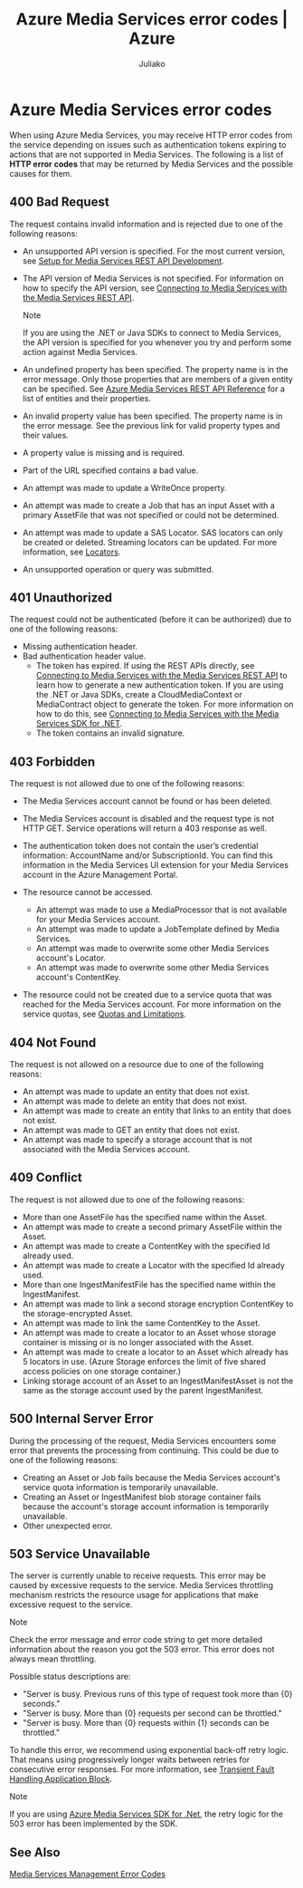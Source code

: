 ﻿---
title: Azure Media Services error codes | Azure
description: The topic gives an overview of Azure Media Services error codes.
author: Juliako
manager: erikre
editor: ''
services: media-services
documentationcenter: ''

ms.assetid: d3a62a64-7608-4b17-8667-479b26ba0d6c
ms.service: media-services
ms.workload: media
ms.tgt_pltfrm: na
ms.devlang: na
ms.topic: article
origin.date: 01/10/2017
ms.date: 02/24/2017
ms.author: v-johch
---

# Azure Media Services error codes
When using Azure Media Services, you may receive HTTP error codes from the service depending on issues such as authentication tokens expiring to actions that are not supported in Media Services. The following is a list of **HTTP error codes** that may be returned by Media Services and the possible causes for them.  

## 400 Bad Request
The request contains invalid information and is rejected due to one of the following reasons:

* An unsupported API version is specified. For the most current version, see [Setup for Media Services REST API Development](./media-services-rest-how-to-use.md).
* The API version of Media Services is not specified. For information on how to specify the API version, see [Connecting to Media Services with the Media Services REST API](./media-services-rest-connect-programmatically.md).

  > [!NOTE]
  >If you are using the .NET or Java SDKs to connect to Media Services, the API version is specified for you whenever you try and perform some action against Media Services.

* An undefined property has been specified. The property name is in the error message. Only those properties that are members of a given entity can be specified. See [Azure Media Services REST API Reference](https://docs.microsoft.com/rest/api/media/operations/azure-media-services-rest-api-reference) for a list of entities and their properties.
* An invalid property value has been specified. The property name is in the error message. See the previous link for valid property types and their values.
* A property value is missing and is required.
* Part of the URL specified contains a bad value.
* An attempt was made to update a WriteOnce property.
* An attempt was made to create a Job that has an input Asset with a primary AssetFile that was not specified or could not be determined.
* An attempt was made to update a SAS Locator. SAS locators can only be created or deleted. Streaming locators can be updated. For more information, see [Locators](https://docs.microsoft.com/rest/api/media/operations/locator).
* An unsupported operation or query was submitted.

## 401 Unauthorized
The request could not be authenticated (before it can be authorized) due to one of the following reasons:

* Missing authentication header.
* Bad authentication header value.
  * The token has expired. If using the REST APIs directly, see [Connecting to Media Services with the Media Services REST API](./media-services-rest-connect-programmatically.md) to learn how to generate a new authentication token. If you are using the .NET or Java SDKs, create a CloudMediaContext or MediaContract object to generate the token. For more information on how to do this, see [Connecting to Media Services with the Media Services SDK for .NET](./media-services-dotnet-connect-programmatically.md).
  * The token contains an invalid signature.</li></ul></li></ul>

## 403 Forbidden
The request is not allowed due to one of the following reasons:

* The Media Services account cannot be found or has been deleted.
* The Media Services account is disabled and the request type is not HTTP GET. Service operations will return a 403 response as well.
* The authentication token does not contain the user’s credential information: AccountName and/or SubscriptionId. You can find this information in the Media Services UI extension for your Media Services account in the Azure Management Portal.
* The resource cannot be accessed.

  * An attempt was made to use a MediaProcessor that is not available for your Media Services account.
  * An attempt was made to update a JobTemplate defined by Media Services.
  * An attempt was made to overwrite some other Media Services account's Locator.
  * An attempt was made to overwrite some other Media Services account's ContentKey.
* The resource could not be created due to a service quota that was reached for the Media Services account. For more information on the service quotas, see [Quotas and Limitations](./media-services-quotas-and-limitations.md).

## 404 Not Found
The request is not allowed on a resource due to one of the following reasons:

* An attempt was made to update an entity that does not exist.
* An attempt was made to delete an entity that does not exist.
* An attempt was made to create an entity that links to an entity that does not exist.
* An attempt was made to GET an entity that does not exist.
* An attempt was made to specify a storage account that is not associated with the Media Services account.  

## 409 Conflict
The request is not allowed due to one of the following reasons:

* More than one AssetFile has the specified name within the Asset.
* An attempt was made to create a second primary AssetFile within the Asset.
* An attempt was made to create a ContentKey with the specified Id already used.
* An attempt was made to create a Locator with the specified Id already used.
* More than one IngestManifestFile has the specified name within the IngestManifest.
* An attempt was made to link a second storage encryption ContentKey to the storage-encrypted Asset.
* An attempt was made to link the same ContentKey to the Asset.
* An attempt was made to create a locator to an Asset whose storage container is missing or is no longer associated with the Asset.
* An attempt was made to create a locator to an Asset which already has 5 locators in use. (Azure Storage enforces the limit of five shared access policies on one storage container.)
* Linking storage account of an Asset to an IngestManifestAsset is not the same as the storage account used by the parent IngestManifest.  

## 500 Internal Server Error
During the processing of the request, Media Services encounters some error that prevents the processing from continuing. This could be due to one of the following reasons:

* Creating an Asset or Job fails because the Media Services account's service quota information is temporarily unavailable.
* Creating an Asset or IngestManifest blob storage container fails because the account's storage account information is temporarily unavailable.
* Other unexpected error.

## 503 Service Unavailable
The server is currently unable to receive requests. This error may be caused by excessive requests to the service. Media Services throttling mechanism restricts the resource usage for applications that make excessive request to the service.

> [!NOTE]
>Check the error message and error code string to get more detailed information about the reason you got the 503 error. This error does not always mean throttling.

Possible status descriptions are:

* "Server is busy. Previous runs of this type of request took more than {0} seconds."
* "Server is busy. More than {0} requests per second can be throttled."
* "Server is busy. More than {0} requests within {1} seconds can be throttled."

To handle this error, we recommend using exponential back-off retry logic. That means using progressively longer waits between retries for consecutive error responses.  For more information, see [Transient Fault Handling Application Block](https://msdn.microsoft.com/zh-cn/library/hh680905.aspx).

> [!NOTE]
>If you are using [Azure Media Services SDK for .Net](https://github.com/Azure/azure-sdk-for-media-services/tree/master), the retry logic for the 503 error has been implemented by the SDK.  

## See Also
[Media Services Management Error Codes](http://msdn.microsoft.com/zh-cn/library/windowsazure/dn167016.aspx)